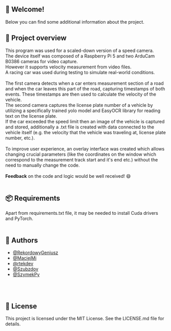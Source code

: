 ## 👋 Welcome!
Below you can find some additional information about the project.
<br>
## 🔎 **Project overview**
This program was used for a scaled-down version of a speed camera.<br>
The device itself was composed of a Raspberry Pi 5 and two ArduCam B0386 cameras for video capture.<br>
However it supports velocity measurement from video files.<br>
A racing car was used during testing to simulate real-world conditions.<br>
<br>
The first camera detects when a car enters measurement section of a road and when the car leaves this part of the road, capturing timestamps of both events. These timestamps are then used to calculate the velocity of the vehicle.<br>
The second camera captures the license plate number of a vehicle by utilizing a specifically trained yolo model and EasyOCR library for reading text on the license plate. <br>
If the car exceeded the speed limit then an image of the vehicle is captured and stored, additionally a .txt file is created with data connected to the vehicle itself (e.g. the velocity that the vehicle was traveling at, license plate number, etc.). <br>
<br>
To improve user experience, an overlay interface was created which allows changing crucial parameters (like the coordinates on the window which correspond to the measurement track start and it's end etc.) without the need to manually change the code.<br>
<br>
**Feedback** on the code and logic would be well received! 😄<br>
<br>
## 📦 **Requirements**
Apart from requirements.txt file, it may be needed to install Cuda drivers and PyTorch.  <br>
<br>
## 👥 Authors
- [@RekordowyGeniusz](https://github.com/RekordowyGeniusz)
- [@MaciejMi](https://github.com/MaciejMi)
- [@rtekdev](https://github.com/rtekdev)  
- [@Szubzdov](https://github.com/Szubzdov)  
- [@SzymekPy](https://github.com/SzymekPy)  
 <br>
<br>

## 📄 **License**
This project is licensed under the MIT License. See the LICENSE.md file for details.<br>

